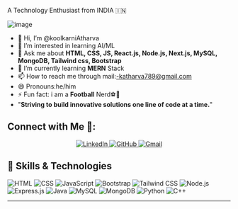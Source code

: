 A Technology Enthusiast from INDIA 🇮🇳 


![image](https://github.com/user-attachments/assets/d58f0f6c-b38f-4046-bfa9-362183e5b833)

- 👋 Hi, I’m @koolkarniAtharva
- 👀 I’m interested in learning AI/ML
- 💬 Ask me about **HTML, CSS, JS, React.js, Node.js, Next.js, MySQL, MongoDB, Tailwind css, Bootstrap**
- 🌱 I’m currently learning **MERN** Stack
- 📫 How to reach me through mail:-katharva789@gmail.com
- 😄 Pronouns:he/him
- ⚡ Fun fact: i am a **Football** Nerd⚽🥅
- "**Striving to build innovative solutions one line of code at a time.**"

## Connect with Me 🔗:

<div align="center">
  <a href="https://www.linkedin.com/in/atharva-kulkarni-397221275" target="_blank">
    <img src="https://img.shields.io/badge/LinkedIn-0077B5?style=for-the-badge&logo=linkedin&logoColor=white" alt="LinkedIn">
  </a>
  <a href="https://github.com/koolkarniAtharva" target="_blank">
    <img src="https://img.shields.io/badge/GitHub-333?style=for-the-badge&logo=github&logoColor=white" alt="GitHub">
  </a>
  <a href="mailto:katharva789@gmail.com" target="_blank">
    <img src="https://img.shields.io/badge/Gmail-D93025?style=for-the-badge&logo=gmail&logoColor=white" alt="Gmail">
  </a>
</div>

## 🚀 Skills & Technologies

![HTML](https://img.shields.io/badge/-HTML-E34F26?logo=html5&logoColor=white&style=flat-square)
![CSS](https://img.shields.io/badge/-CSS-1572B6?logo=css3&logoColor=white&style=flat-square)
![JavaScript](https://img.shields.io/badge/-JavaScript-F7DF1E?logo=javascript&logoColor=black&style=flat-square)
![Bootstrap](https://img.shields.io/badge/-Bootstrap-563D7C?logo=bootstrap&logoColor=white&style=flat-square)
![Tailwind CSS](https://img.shields.io/badge/-Tailwind%20CSS-06B6D4?logo=tailwindcss&logoColor=white&style=flat-square)
![Node.js](https://img.shields.io/badge/-Node.js-339933?logo=node.js&logoColor=white&style=flat-square)
![Express.js](https://img.shields.io/badge/-Express.js-000000?logo=express&logoColor=white&style=flat-square)
![Java](https://img.shields.io/badge/-Java-007396?logo=java&logoColor=white&style=flat-square)
![MySQL](https://img.shields.io/badge/-MySQL-4479A1?logo=mysql&logoColor=white&style=flat-square)
![MongoDB](https://img.shields.io/badge/-MongoDB-47A248?logo=mongodb&logoColor=white&style=flat-square)
![Python](https://img.shields.io/badge/-Python-3776AB?logo=python&logoColor=white&style=flat-square)
![C++](https://img.shields.io/badge/-C++-00599C?logo=c%2B%2B&logoColor=white&style=flat-square)

---

<!---
koolkarniAtharva/koolkarniAtharva is a ✨ special ✨ repository because its `README.md` (this file) appears on your GitHub profile.
You can click the Preview link to take a look at your changes.
--->
